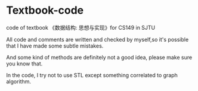 # Textbook-code
 code of textbook 《数据结构: 思想与实现》for CS149 in SJTU

 All code and comments are written and checked by myself,so it's possible that I have made some subtle mistakes.
 
 And some kind of methods are definitely not a good idea, please make sure you know that.
 
 In the code, I try not to use STL except something correlated to graph algorithm.
